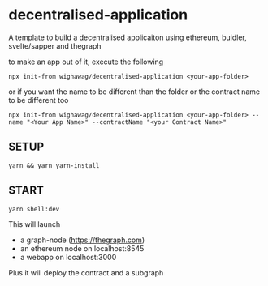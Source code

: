 <!-- {{% it.template }} --> 
# decentralised-application

A template to build a decentralised applicaiton using ethereum, buidler, svelte/sapper and thegraph

to make an app out of it, execute the following

```
npx init-from wighawag/decentralised-application <your-app-folder>
```

or if you want the name to be different than the folder or the contract name to be different too

```
npx init-from wighawag/decentralised-application <your-app-folder> --name "<Your App Name>" --contractName "<your Contract Name>"
```

<!-- {{%}}  -->

## SETUP

```
yarn && yarn yarn-install
```

## START

```
yarn shell:dev
```

This will launch
- a graph-node (https://thegraph.com)
- an ethereum node on localhost:8545
- a webapp on localhost:3000

Plus it will deploy the contract and a subgraph

